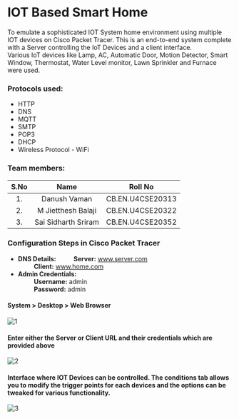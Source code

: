 
# IOT Based Smart Home
To emulate a sophisticated IOT System home environment using multiple IOT devices on Cisco Packet Tracer. 
This is an end-to-end system complete with a Server controlling the IoT Devices and a client interface.   
Various IoT devices like Lamp, AC, Automatic Door, Motion Detector, Smart Window, Thermostat, Water Level monitor, Lawn Sprinkler and Furnace were used.  

### Protocols used:  
* HTTP
* DNS
* MQTT
* SMTP
* POP3
* DHCP
* Wireless Protocol - WiFi

### Team members:
| S.No      | Name | Roll No     |
| :---:        |    :----:   |          :---: |
| 1.   | Danush Vaman        | CB.EN.U4CSE20313      |
| 2.      | M Jietthesh Balaji       | CB.EN.U4CSE20322   |
| 3.      | Sai Sidharth Sriram       | CB.EN.U4CSE20352   |


### Configuration Steps in Cisco Packet Tracer
* **DNS Details:**
&nbsp;&nbsp;&nbsp;&nbsp;&nbsp;&nbsp;&nbsp;&nbsp;&nbsp;**Server:** www.server.com  
&nbsp;&nbsp;&nbsp;&nbsp;&nbsp;&nbsp;&nbsp;&nbsp;&nbsp;**Client:** www.home.com
* **Admin Credentials:**  
&nbsp;&nbsp;&nbsp;&nbsp;&nbsp;&nbsp;&nbsp;&nbsp;&nbsp;**Username:** admin  
&nbsp;&nbsp;&nbsp;&nbsp;&nbsp;&nbsp;&nbsp;&nbsp;&nbsp;**Password:** admin  

#### System > Desktop > Web Browser
![1](https://user-images.githubusercontent.com/83492132/216995047-9c045df4-ab00-4481-98c5-e011d640632d.jpg) 
  
#### Enter either the Server or Client URL and their credentials which are provided above
![2](https://user-images.githubusercontent.com/83492132/216995132-83c80052-fe73-48ec-982f-a952e6f12e8a.jpg)  
  
#### Interface where IOT Devices can be controlled. The conditions tab allows you to modify the trigger points for each devices and the options can be tweaked for various functionality.
![3](https://user-images.githubusercontent.com/83492132/216995176-970131d4-1f1a-4753-a833-ee6c9be0e2af.jpg)
